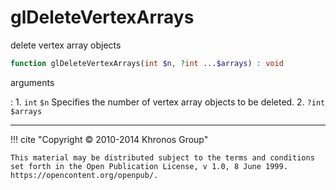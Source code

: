 # glDeleteVertexArrays
delete vertex array objects

```php
function glDeleteVertexArrays(int $n, ?int ...$arrays) : void
```



arguments

:    1. `int` `$n` Specifies the number of vertex array objects to be deleted.
    2. `?int` `$arrays` 



---
     

!!! cite "Copyright © 2010-2014 Khronos Group"

    This material may be distributed subject to the terms and conditions set forth in the Open Publication License, v 1.0, 8 June 1999. https://opencontent.org/openpub/.